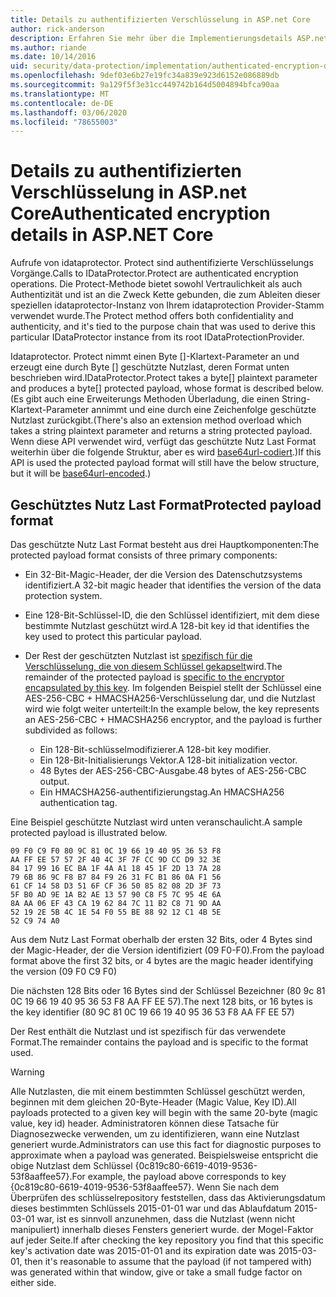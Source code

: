 ```yaml
---
title: Details zu authentifizierten Verschlüsselung in ASP.net Core
author: rick-anderson
description: Erfahren Sie mehr über die Implementierungsdetails ASP.net Core authentifizierte Verschlüsselung für den Datenschutz.
ms.author: riande
ms.date: 10/14/2016
uid: security/data-protection/implementation/authenticated-encryption-details
ms.openlocfilehash: 9def03e6b27e19fc34a839e923d6152e086889db
ms.sourcegitcommit: 9a129f5f3e31cc449742b164d5004894bfca90aa
ms.translationtype: MT
ms.contentlocale: de-DE
ms.lasthandoff: 03/06/2020
ms.locfileid: "78655003"
---
```

# <a name="authenticated-encryption-details-in-aspnet-core"></a><span data-ttu-id="14ed9-103">Details zu authentifizierten Verschlüsselung in ASP.net Core</span><span class="sxs-lookup"><span data-stu-id="14ed9-103">Authenticated encryption details in ASP.NET Core</span></span>

<a name="data-protection-implementation-authenticated-encryption-details"></a>

<span data-ttu-id="14ed9-104">Aufrufe von idataprotector. Protect sind authentifizierte Verschlüsselungs Vorgänge.</span><span class="sxs-lookup"><span data-stu-id="14ed9-104">Calls to IDataProtector.Protect are authenticated encryption operations.</span></span> <span data-ttu-id="14ed9-105">Die Protect-Methode bietet sowohl Vertraulichkeit als auch Authentizität und ist an die Zweck Kette gebunden, die zum Ableiten dieser speziellen idataprotector-Instanz von Ihrem idataprotection Provider-Stamm verwendet wurde.</span><span class="sxs-lookup"><span data-stu-id="14ed9-105">The Protect method offers both confidentiality and authenticity, and it's tied to the purpose chain that was used to derive this particular IDataProtector instance from its root IDataProtectionProvider.</span></span>

<span data-ttu-id="14ed9-106">Idataprotector. Protect nimmt einen Byte []-Klartext-Parameter an und erzeugt eine durch Byte [] geschützte Nutzlast, deren Format unten beschrieben wird.</span><span class="sxs-lookup"><span data-stu-id="14ed9-106">IDataProtector.Protect takes a byte[] plaintext parameter and produces a byte[] protected payload, whose format is described below.</span></span> <span data-ttu-id="14ed9-107">(Es gibt auch eine Erweiterungs Methoden Überladung, die einen String-Klartext-Parameter annimmt und eine durch eine Zeichenfolge geschützte Nutzlast zurückgibt.</span><span class="sxs-lookup"><span data-stu-id="14ed9-107">(There's also an extension method overload which takes a string plaintext parameter and returns a string protected payload.</span></span> <span data-ttu-id="14ed9-108">Wenn diese API verwendet wird, verfügt das geschützte Nutz Last Format weiterhin über die folgende Struktur, aber es wird [base64url-codiert](https://tools.ietf.org/html/rfc4648#section-5).)</span><span class="sxs-lookup"><span data-stu-id="14ed9-108">If this API is used the protected payload format will still have the below structure, but it will be [base64url-encoded](https://tools.ietf.org/html/rfc4648#section-5).)</span></span>

## <a name="protected-payload-format"></a><span data-ttu-id="14ed9-109">Geschütztes Nutz Last Format</span><span class="sxs-lookup"><span data-stu-id="14ed9-109">Protected payload format</span></span>

<span data-ttu-id="14ed9-110">Das geschützte Nutz Last Format besteht aus drei Hauptkomponenten:</span><span class="sxs-lookup"><span data-stu-id="14ed9-110">The protected payload format consists of three primary components:</span></span>

* <span data-ttu-id="14ed9-111">Ein 32-Bit-Magic-Header, der die Version des Datenschutzsystems identifiziert.</span><span class="sxs-lookup"><span data-stu-id="14ed9-111">A 32-bit magic header that identifies the version of the data protection system.</span></span>

* <span data-ttu-id="14ed9-112">Eine 128-Bit-Schlüssel-ID, die den Schlüssel identifiziert, mit dem diese bestimmte Nutzlast geschützt wird.</span><span class="sxs-lookup"><span data-stu-id="14ed9-112">A 128-bit key id that identifies the key used to protect this particular payload.</span></span>

* <span data-ttu-id="14ed9-113">Der Rest der geschützten Nutzlast ist [spezifisch für die Verschlüsselung, die von diesem Schlüssel gekapselt](xref:security/data-protection/implementation/subkeyderivation#data-protection-implementation-subkey-derivation)wird.</span><span class="sxs-lookup"><span data-stu-id="14ed9-113">The remainder of the protected payload is [specific to the encryptor encapsulated by this key](xref:security/data-protection/implementation/subkeyderivation#data-protection-implementation-subkey-derivation).</span></span> <span data-ttu-id="14ed9-114">Im folgenden Beispiel stellt der Schlüssel eine AES-256-CBC + HMACSHA256-Verschlüsselung dar, und die Nutzlast wird wie folgt weiter unterteilt:</span><span class="sxs-lookup"><span data-stu-id="14ed9-114">In the example below, the key represents an AES-256-CBC + HMACSHA256 encryptor, and the payload is further subdivided as follows:</span></span>
  * <span data-ttu-id="14ed9-115">Ein 128-Bit-schlüsselmodifizierer.</span><span class="sxs-lookup"><span data-stu-id="14ed9-115">A 128-bit key modifier.</span></span>
  * <span data-ttu-id="14ed9-116">Ein 128-Bit-Initialisierungs Vektor.</span><span class="sxs-lookup"><span data-stu-id="14ed9-116">A 128-bit initialization vector.</span></span>
  * <span data-ttu-id="14ed9-117">48 Bytes der AES-256-CBC-Ausgabe.</span><span class="sxs-lookup"><span data-stu-id="14ed9-117">48 bytes of AES-256-CBC output.</span></span>
  * <span data-ttu-id="14ed9-118">Ein HMACSHA256-authentifizierungstag.</span><span class="sxs-lookup"><span data-stu-id="14ed9-118">An HMACSHA256 authentication tag.</span></span>

<span data-ttu-id="14ed9-119">Eine Beispiel geschützte Nutzlast wird unten veranschaulicht.</span><span class="sxs-lookup"><span data-stu-id="14ed9-119">A sample protected payload is illustrated below.</span></span>

```
09 F0 C9 F0 80 9C 81 0C 19 66 19 40 95 36 53 F8
AA FF EE 57 57 2F 40 4C 3F 7F CC 9D CC D9 32 3E
84 17 99 16 EC BA 1F 4A A1 18 45 1F 2D 13 7A 28
79 6B 86 9C F8 B7 84 F9 26 31 FC B1 86 0A F1 56
61 CF 14 58 D3 51 6F CF 36 50 85 82 08 2D 3F 73
5F B0 AD 9E 1A B2 AE 13 57 90 C8 F5 7C 95 4E 6A
8A AA 06 EF 43 CA 19 62 84 7C 11 B2 C8 71 9D AA
52 19 2E 5B 4C 1E 54 F0 55 BE 88 92 12 C1 4B 5E
52 C9 74 A0
```

<span data-ttu-id="14ed9-120">Aus dem Nutz Last Format oberhalb der ersten 32 Bits, oder 4 Bytes sind der Magic-Header, der die Version identifiziert (09 F0-F0).</span><span class="sxs-lookup"><span data-stu-id="14ed9-120">From the payload format above the first 32 bits, or 4 bytes are the magic header identifying the version (09 F0 C9 F0)</span></span>

<span data-ttu-id="14ed9-121">Die nächsten 128 Bits oder 16 Bytes sind der Schlüssel Bezeichner (80 9c 81 0C 19 66 19 40 95 36 53 F8 AA FF EE 57).</span><span class="sxs-lookup"><span data-stu-id="14ed9-121">The next 128 bits, or 16 bytes is the key identifier (80 9C 81 0C 19 66 19 40 95 36 53 F8 AA FF EE 57)</span></span>

<span data-ttu-id="14ed9-122">Der Rest enthält die Nutzlast und ist spezifisch für das verwendete Format.</span><span class="sxs-lookup"><span data-stu-id="14ed9-122">The remainder contains the payload and is specific to the format used.</span></span>

> [!WARNING]
> <span data-ttu-id="14ed9-123">Alle Nutzlasten, die mit einem bestimmten Schlüssel geschützt werden, beginnen mit dem gleichen 20-Byte-Header (Magic Value, Key ID).</span><span class="sxs-lookup"><span data-stu-id="14ed9-123">All payloads protected to a given key will begin with the same 20-byte (magic value, key id) header.</span></span> <span data-ttu-id="14ed9-124">Administratoren können diese Tatsache für Diagnosezwecke verwenden, um zu identifizieren, wann eine Nutzlast generiert wurde.</span><span class="sxs-lookup"><span data-stu-id="14ed9-124">Administrators can use this fact for diagnostic purposes to approximate when a payload was generated.</span></span> <span data-ttu-id="14ed9-125">Beispielsweise entspricht die obige Nutzlast dem Schlüssel {0c819c80-6619-4019-9536-53f8aaffee57}.</span><span class="sxs-lookup"><span data-stu-id="14ed9-125">For example, the payload above corresponds to key {0c819c80-6619-4019-9536-53f8aaffee57}.</span></span> <span data-ttu-id="14ed9-126">Wenn Sie nach dem Überprüfen des schlüsselrepository feststellen, dass das Aktivierungsdatum dieses bestimmten Schlüssels 2015-01-01 war und das Ablaufdatum 2015-03-01 war, ist es sinnvoll anzunehmen, dass die Nutzlast (wenn nicht manipuliert) innerhalb dieses Fensters generiert wurde. der Mogel-Faktor auf jeder Seite.</span><span class="sxs-lookup"><span data-stu-id="14ed9-126">If after checking the key repository you find that this specific key's activation date was 2015-01-01 and its expiration date was 2015-03-01, then it's reasonable to assume that the payload (if not tampered with) was generated within that window, give or take a small fudge factor on either side.</span></span>
